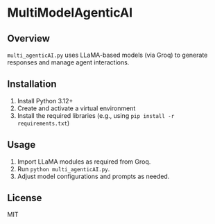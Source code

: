 <!-- filepath: /Users/rudransh/Desktop/Coding/agentic ai/README.md -->
# MultiModelAgenticAI

## Overview
`multi_agenticAI.py` uses LLaMA-based models (via Groq) to generate responses and manage agent interactions.

## Installation
1. Install Python 3.12+
2. Create and activate a virtual environment
3. Install the required libraries (e.g., using `pip install -r requirements.txt`)

## Usage
1. Import LLaMA modules as required from Groq.
2. Run `python multi_agenticAI.py`.
3. Adjust model configurations and prompts as needed.

## License
MIT
